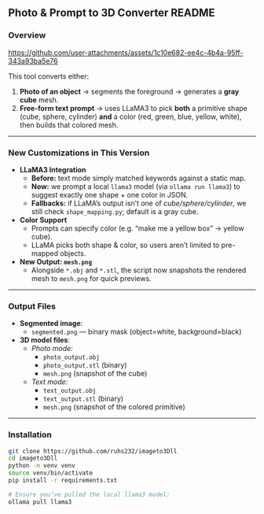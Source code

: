 ## Photo & Prompt to 3D Converter README 

### Overview

https://github.com/user-attachments/assets/1c10e682-ee4c-4b4a-95ff-343a93ba5e76


This tool converts either:  

1. **Photo of an object** → segments the foreground → generates a **gray cube** mesh.  
2. **Free-form text prompt** → uses LLaMA3 to pick **both** a primitive shape (cube, sphere, cylinder) **and** a color (red, green, blue, yellow, white), then builds that colored mesh.

---

### New Customizations in This Version
- **LLaMA3 Integration**  
  - **Before:** text mode simply matched keywords against a static map.  
  - **Now:** we prompt a local `llama3` model (via `ollama run llama3`) to suggest exactly one shape + one color in JSON.  
  - **Fallbacks:** if LLaMA’s output isn’t one of *cube/sphere/cylinder*, we still check `shape_mapping.py`; default is a gray cube.
- **Color Support**  
  - Prompts can specify color (e.g. “make me a yellow box” → yellow cube).  
  - LLaMA picks both shape & color, so users aren’t limited to pre-mapped objects.
- **New Output: `mesh.png`**  
  - Alongside `*.obj` and `*.stl`, the script now snapshots the rendered mesh to `mesh.png` for quick previews.

---

### Output Files

- **Segmented image**:  
  - `segmented.png` — binary mask (object=white, background=black)  
- **3D model files**:  
  - *Photo mode:*  
    - `photo_output.obj`  
    - `photo_output.stl` (binary)  
    - `mesh.png` (snapshot of the cube)  
  - *Text mode:*  
    - `text_output.obj`  
    - `text_output.stl` (binary)  
    - `mesh.png` (snapshot of the colored primitive)  

---

### Installation

```bash
git clone https://github.com/ruhs232/imageto3Dll
cd imageto3Dll
python -m venv venv
source venv/bin/activate
pip install -r requirements.txt

# Ensure you’ve pulled the local llama3 model:
ollama pull llama3
